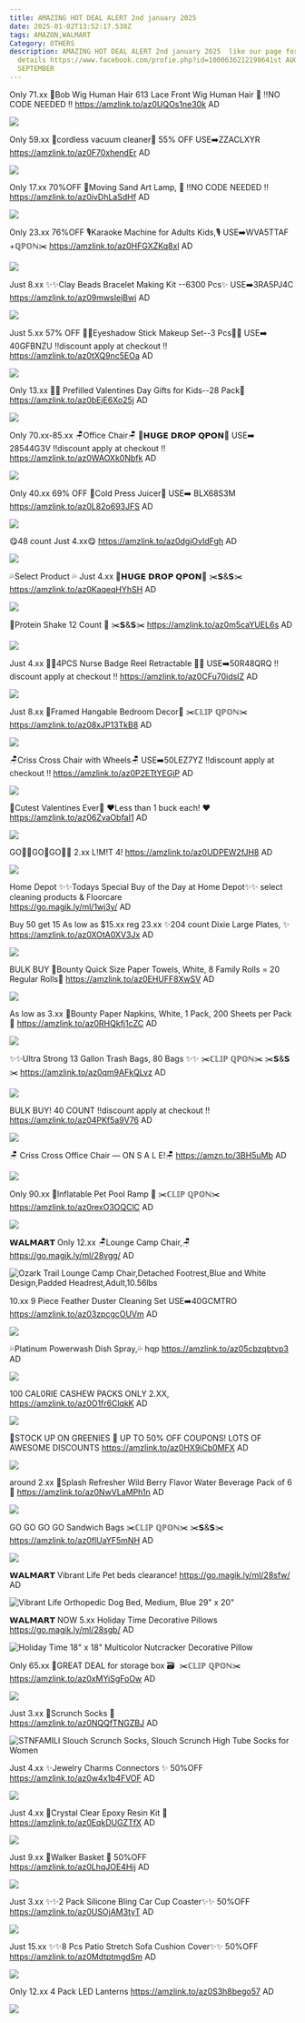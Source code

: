 ```yaml
---
title: AMAZING HOT DEAL ALERT 2nd january 2025
date: 2025-01-02T13:52:17.538Z
tags: AMAZON,WALMART
Category: OTHERS
description: AMAZING HOT DEAL ALERT 2nd january 2025  like our page for more
  details https://www.facebook.com/profie.php?id=1000636212198641st AUGUST9th
  SEPTEMBER
---
```

Only 71.xx
💞Bob Wig Human Hair 613 Lace Front Wig Human Hair 💞
‼️NO CODE NEEDED ‼️
https://amzlink.to/az0UQOs1ne30k
AD

<!--StartFragment-->

![](https://m.media-amazon.com/images/I/61j1rMqxURL._SL1000_.jpg)

<!--EndFragment-->

Only 59.xx
🌸cordless vacuum cleaner🌸
55% OFF
USE➡️ZZACLXYR
https://amzlink.to/az0F70xhendEr
AD

<!--StartFragment-->

![](https://m.media-amazon.com/images/I/71G6SZWZJ7L._AC_SL1500_.jpg)

<!--EndFragment-->

Only 17.xx
70%OFF
🌟Moving Sand Art Lamp, 🌟
‼️NO CODE NEEDED ‼️
https://amzlink.to/az0ivDhLaSdHf
AD

<!--StartFragment-->

![](https://m.media-amazon.com/images/I/71dHrbvNwGL._AC_SL1500_.jpg)

<!--EndFragment-->

Only 23.xx
76%OFF
🎙️Karaoke Machine for Adults Kids,🎙️
 USE➡️WVA5TTAF +ℚℙ𝕆ℕ✂️
https://amzlink.to/az0HFGXZKq8xl
AD

<!--StartFragment-->

![](https://m.media-amazon.com/images/I/71xOYC7oWnL._AC_SL1500_.jpg)

<!--EndFragment-->

Just 8.xx
✨✨Clay Beads Bracelet Making Kit --6300 Pcs✨
USE➡️3RA5PJ4C
https://amzlink.to/az09mwsIejBwj
AD

<!--StartFragment-->

![](https://m.media-amazon.com/images/I/813iMs675gL._AC_SL1500_.jpg)

<!--EndFragment-->

Just 5.xx
57% OFF 
💞💞Eyeshadow Stick Makeup Set--3 Pcs💞💞
USE➡️ 40GFBNZU 
‼️discount apply at checkout ‼️
 https://amzlink.to/az0tXQ9nc5EOa
AD

<!--StartFragment-->

![](https://m.media-amazon.com/images/I/61BZs5ISYKL._SL1200_.jpg)

<!--EndFragment-->



Only 13.xx
💞💞 Prefilled Valentines Day Gifts for Kids--28 Pack💞
https://amzlink.to/az0bEjE6Xo25j
AD

<!--StartFragment-->

![](https://m.media-amazon.com/images/I/81MBnQad1qL._AC_SL1500_.jpg)

<!--EndFragment-->

Only 70.xx-85.xx
🪑Office Chair🪑
💸𝗛𝗨𝗚𝗘 𝗗𝗥𝗢𝗣 𝗤𝗣𝗢𝗡💸
USE➡️ 28544G3V 
‼️discount apply at checkout ‼️
https://amzlink.to/az0WAOXk0Nbfk
AD

<!--StartFragment-->

![](https://m.media-amazon.com/images/I/71tenYuPsGL._AC_SL1500_.jpg)

<!--EndFragment-->

Only 40.xx
69% OFF
🌸Cold Press Juicer🌸
USE➡️ BLX68S3M
https://amzlink.to/az0L82o693JFS
AD

<!--StartFragment-->

![](https://m.media-amazon.com/images/I/71ka8Tmt6-L._AC_SL1500_.jpg)

<!--EndFragment-->

😋48 count Just 4.xx😋
https://amzlink.to/az0dgiOvIdFgh
AD

<!--StartFragment-->

![](https://m.media-amazon.com/images/I/81w1Ln67aXL._SL1500_.jpg)

<!--EndFragment-->

💦Select Product 💦
Just 4.xx
💸𝗛𝗨𝗚𝗘 𝗗𝗥𝗢𝗣 𝗤𝗣𝗢𝗡💸
✂️𝗦&𝗦✂️
https://amzlink.to/az0KaqeqHYhSH
AD

<!--StartFragment-->

![](https://m.media-amazon.com/images/I/81zAlTnOjHL._SL1500_.jpg)

<!--EndFragment-->

🍫Protein Shake 12 Count 🍫
✂️𝗦&𝗦✂️
https://amzlink.to/az0m5caYUEL6s
AD

<!--StartFragment-->

![](https://m.media-amazon.com/images/I/81QU2PyTSiL._AC_SL1500_.jpg)

<!--EndFragment-->

Just 4.xx
🌸🌸4PCS Nurse Badge Reel Retractable 🌸🌸
 USE➡️50R48QRQ
‼️discount apply at checkout ‼️
https://amzlink.to/az0CFu70idsIZ
AD

<!--StartFragment-->

![](https://m.media-amazon.com/images/I/719n734og5L._AC_SL1500_.jpg)

<!--EndFragment-->

Just 8.xx
🌸Framed Hangable Bedroom Decor🌟
✂️ℂ𝕃𝕀ℙ ℚℙ𝕆ℕ✂️
https://amzlink.to/az08xJP13TkB8
AD

<!--StartFragment-->

![](https://m.media-amazon.com/images/I/81XdeFzbkfL._AC_SL1500_.jpg)

<!--EndFragment-->

🪑Criss Cross Chair with Wheels🪑
 USE➡️50LEZ7YZ 
‼️discount apply at checkout ‼️
https://amzlink.to/az0P2ETtYEGjP
AD

<!--StartFragment-->

![](https://m.media-amazon.com/images/I/71Uj1+ZDbJL._AC_SL1500_.jpg)

<!--EndFragment-->

💞Cutest Valentines Ever💞
❤Less than 1 buck each! ❤️
https://amzlink.to/az06ZvaObfaI1
AD

<!--StartFragment-->

![](https://m.media-amazon.com/images/I/715S6Kqut4L._AC_SL1200_.jpg)

<!--EndFragment-->

GO🏃‍♀️GO🏃GO🏃‍♀️
2.xx L!M!T 4! 
https://amzlink.to/az0UDPEW2fJH8
AD

<!--StartFragment-->

![](https://m.media-amazon.com/images/I/A1qSul+WCCL._AC_SL1500_.jpg)

<!--EndFragment-->

Home Depot
✨✨Todays Special Buy of the Day at Home Depot✨✨
 select cleaning products &   Floorcare\
https://go.magik.ly/ml/1wj3y/
AD



Buy 50 get 15
As low as $15.xx reg 23.xx
✨204 count Dixie Large  Plates, ✨
https://amzlink.to/az0XOtA0XV3Jx
AD

<!--StartFragment-->

![](https://m.media-amazon.com/images/I/81jdmPo8pAL._AC_SL1500_.jpg)

<!--EndFragment-->

BULK BUY 
🧻Bounty Quick Size Paper Towels, White, 8 Family Rolls = 20 Regular 
Rolls🧻
https://amzlink.to/az0EHUFF8XwSV
AD

<!--StartFragment-->

![](https://m.media-amazon.com/images/I/81OcvnCIH1L._AC_SL1500_.jpg)

<!--EndFragment-->

As low as 3.xx
🧻Bounty Paper Napkins, White, 1 Pack, 200 Sheets per Pack🧻
https://amzlink.to/az0RHQkfj1cZC
AD

<!--StartFragment-->

![](https://m.media-amazon.com/images/I/81OcvnCIH1L._AC_SL1500_.jpg)

<!--EndFragment-->

✨✨Ultra Strong 13 Gallon Trash Bags, 80 Bags ✨✨
✂️ℂ𝕃𝕀ℙ ℚℙ𝕆ℕ✂️
✂️𝗦&𝗦✂️
https://amzlink.to/az0qm9AFkQLvz
AD

<!--StartFragment-->

![](https://m.media-amazon.com/images/I/81XRDpaAl8L._AC_SL1500_.jpg)

<!--EndFragment-->

BULK BUY! 40 COUNT
‼️discount apply at checkout ‼️
https://amzlink.to/az04PKf5a9V76
AD

<!--StartFragment-->

![](https://m.media-amazon.com/images/I/81XRDpaAl8L._AC_SL1500_.jpg)

<!--EndFragment-->

 🪑 Criss Cross Office Chair — ON S A L E!🪑
 https://amzn.to/3BH5uMb
AD

<!--StartFragment-->

![](https://m.media-amazon.com/images/I/810fXUN4uCL._AC_SL1500_.jpg)

<!--EndFragment-->

Only 90.xx
🐶Inflatable Pet  Pool Ramp 🐶
✂️ℂ𝕃𝕀ℙ ℚℙ𝕆ℕ✂️
https://amzlink.to/az0rexO3OQClC
AD

<!--StartFragment-->

![](https://m.media-amazon.com/images/I/71h1smllDXL._AC_SL1500_.jpg)

<!--EndFragment-->

𝗪𝗔𝗟𝗠𝗔𝗥𝗧
Only 12.xx
🪑Lounge Camp Chair,🪑
https://go.magik.ly/ml/28vgg/
AD

<!--StartFragment-->

![Ozark Trail Lounge Camp Chair,Detached Footrest,Blue and White Design,Padded Headrest,Adult,10.56lbs](https://i5.walmartimages.com/seo/Ozark-Trail-Lounge-Camp-Chair-Detached-Footrest-Blue-and-White-Design-Padded-Headrest-Adult-10-56lbs_c129da58-f084-4b0d-9cf2-ed27f0686d3f.f90f9c4c2a3645fc2715c6d137549144.jpeg?odnHeight=2000&odnWidth=2000&odnBg=FFFFFF)

<!--EndFragment-->

10.xx 
9 Piece Feather Duster Cleaning Set
USE➡️40GCMTRO
 https://amzlink.to/az03zpcgcOUVm
AD 

<!--StartFragment-->

![](https://m.media-amazon.com/images/I/81Y8L5NDqoL._AC_SL1500_.jpg)

<!--EndFragment-->

💦Platinum Powerwash Dish Spray,💦
hqp
https://amzlink.to/az05cbzqbtvp3
AD

<!--StartFragment-->

![](https://m.media-amazon.com/images/I/81tgX8oPwKL._AC_SL1500_.jpg)

<!--EndFragment-->

 100 CAL0RIE CASHEW PACKS ONLY 2.XX,
 https://amzlink.to/az0O1fr6ClqkK
AD

<!--StartFragment-->

![](https://m.media-amazon.com/images/I/81Zu8cVEALL._SL1500_.jpg)

<!--EndFragment-->

🐶STOCK UP ON GREENIES 🐶
UP TO 50% OFF COUPONS! LOTS OF AWESOME DISCOUNTS 
https://amzlink.to/az0HX9iCb0MFX
AD

<!--StartFragment-->

![](https://m.media-amazon.com/images/I/81RBQB3U++L._AC_SL1500_.jpg)

<!--EndFragment-->

 around 2.xx
🌸Splash Refresher Wild Berry Flavor Water Beverage Pack of 6🌸
https://amzlink.to/az0NwVLaMPh1n
AD

<!--StartFragment-->

![](https://m.media-amazon.com/images/I/81S7zUidWqL._SL1500_.jpg)

<!--EndFragment-->

GO GO GO GO 
Sandwich Bags 
✂️ℂ𝕃𝕀ℙ ℚℙ𝕆ℕ✂️
✂️𝗦&𝗦✂️
https://amzlink.to/az0flUaYF5mNH
AD

<!--StartFragment-->

![](https://m.media-amazon.com/images/I/81xuaUfadjL._AC_SL1500_.jpg)

<!--EndFragment-->

𝗪𝗔𝗟𝗠𝗔𝗥𝗧 
Vibrant Life Pet beds clearance! 
https://go.magik.ly/ml/28sfw/
AD

<!--StartFragment-->

![Vibrant Life Orthopedic Dog Bed, Medium, Blue 29" x 20"](https://i5.walmartimages.com/asr/caef556e-060c-49b1-9339-0d25b5fa8ca2.1b6e61d0acb8f0b2e9276c7c5f1b3ff6.jpeg?odnHeight=2000&odnWidth=2000&odnBg=FFFFFF)

<!--EndFragment-->

𝗪𝗔𝗟𝗠𝗔𝗥𝗧 
NOW 5.xx
Holiday Time Decorative Pillows
https://go.magik.ly/ml/28sgb/
AD

<!--StartFragment-->

![Holiday Time 18" x 18" Multicolor Nutcracker Decorative Pillow](https://i5.walmartimages.com/seo/Holiday-Time-Nutcracker-Decorative-Pillow-18-x-18-Multi_7c1aa67c-2fda-4419-9092-24b9b872cc86.89907c382f12ba22bb82d54b07e72eac.jpeg?odnHeight=2000&odnWidth=2000&odnBg=FFFFFF)

<!--EndFragment-->

Only 65.xx
🚨GREAT DEAL for storage box 🗃️ 
 ✂️ℂ𝕃𝕀ℙ ℚℙ𝕆ℕ✂️
https://amzlink.to/az0xMYiSgFoOw
AD

<!--StartFragment-->

![](https://m.media-amazon.com/images/I/71bgSZovuBL._AC_SL1500_.jpg)

<!--EndFragment-->

Just 3.xx
🧦Scrunch Socks 🧦\
https://amzlink.to/az0NQQfTNGZBJ
AD

<!--StartFragment-->

![STNFAMILI Slouch Scrunch Socks, Slouch Scrunch High Tube Socks for Women](https://m.media-amazon.com/images/I/81p-1WMWOML._AC_SX679_.jpg)

<!--EndFragment-->

Just 4.xx
✨Jewelry Charms Connectors ✨
50%OFF\
https://amzlink.to/az0w4x1b4FVOF
AD

<!--StartFragment-->

![](https://m.media-amazon.com/images/I/81aL-7-iMkS._AC_SL1500_.jpg)

<!--EndFragment-->

Just 4.xx
🌸Crystal Clear Epoxy Resin Kit    🌸\
https://amzlink.to/az0EqkDUGZTfX
AD

<!--StartFragment-->

![](https://m.media-amazon.com/images/I/71hejgSsrcL._SL1500_.jpg)

<!--EndFragment-->

Just 9.xx
🧺Walker Basket 🧺
 50%OFF\
https://amzlink.to/az0LhqJOE4Hij
AD

<!--StartFragment-->

![](https://m.media-amazon.com/images/I/81E6jjovTXL._AC_SL1500_.jpg)

<!--EndFragment-->

Just 3.xx
✨✨2 Pack Silicone Bling Car Cup Coaster✨✨
  50%OFF\
https://amzlink.to/az0USOjAM3tyT
AD

<!--StartFragment-->

![](https://m.media-amazon.com/images/I/7168RMMyjjL._AC_SL1006_.jpg)

<!--EndFragment-->

Just 15.xx
✨✨8 Pcs Patio Stretch Sofa Cushion Cover✨✨
  50%OFF\
https://amzlink.to/az0MdtptmgdSm
AD

<!--StartFragment-->

![](https://m.media-amazon.com/images/I/81NPallfxKL._AC_SL1500_.jpg)

<!--EndFragment-->

Only 12.xx
4 Pack LED Lanterns 
https://amzlink.to/az0S3h8bego57
AD

<!--StartFragment-->

![](https://m.media-amazon.com/images/I/71IMnQ8FQHL._AC_SL1500_.jpg)

<!--EndFragment-->